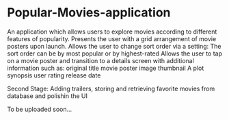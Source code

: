 # Popular-Movies-application
An application which allows users to explore movies according to different features of popularity.
Presents the user with a grid arrangement of movie posters upon launch.
Allows the user to change sort order via a setting:
The sort order can be by most popular or by highest-rated
Allows the user to tap on a movie poster and transition to a details screen with additional information such as:
original title
movie poster image thumbnail
A plot synopsis 
user rating 
release date


Second Stage: Adding trailers, storing and retrieving favorite movies from database and polishin the UI

To be uploaded soon...

